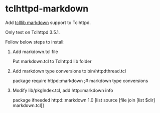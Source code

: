 tclhttpd-markdown
=====

Add [tclllib markdown](https://core.tcl.tk/tcllib/doc/trunk/embedded/www/tcllib/files/modules/markdown/markdown.html) support to Tclhttpd.

Only test on Tclhttpd 3.5.1.


Follow below steps to install:

1. Add markdown.tcl file

    Put markdown.tcl to Tclhttpd lib folder

2. Add markdown type conversions to bin/httpdthread.tcl

    package require httpd::markdown ;# markdown type conversions

3. Modify lib/pkgIndex.tcl, add http::markdown info

    package ifneeded httpd::markdown 1.0 \[list source \[file join [list $dir] markdown.tcl\]\]

